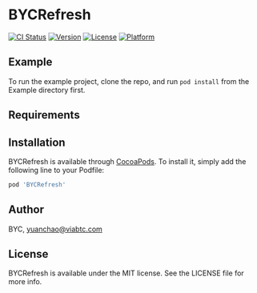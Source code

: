 # BYCRefresh

[![CI Status](https://img.shields.io/travis/BYC/BYCRefresh.svg?style=flat)](https://travis-ci.org/BYC/BYCRefresh)
[![Version](https://img.shields.io/cocoapods/v/BYCRefresh.svg?style=flat)](https://cocoapods.org/pods/BYCRefresh)
[![License](https://img.shields.io/cocoapods/l/BYCRefresh.svg?style=flat)](https://cocoapods.org/pods/BYCRefresh)
[![Platform](https://img.shields.io/cocoapods/p/BYCRefresh.svg?style=flat)](https://cocoapods.org/pods/BYCRefresh)

## Example

To run the example project, clone the repo, and run `pod install` from the Example directory first.

## Requirements

## Installation

BYCRefresh is available through [CocoaPods](https://cocoapods.org). To install
it, simply add the following line to your Podfile:

```ruby
pod 'BYCRefresh'
```

## Author

BYC, yuanchao@viabtc.com

## License

BYCRefresh is available under the MIT license. See the LICENSE file for more info.
